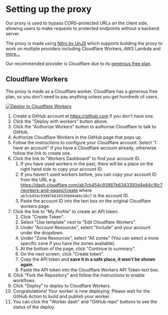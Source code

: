# Setting up the proxy

Our proxy is used to bypass CORS-protected URLs on the client side, allowing users to make requests to protected endpoints without a backend server.

The proxy is made using [Nitro by UnJS](https://nitro.unjs.io/) which supports building the proxy to work on multiple providers including Cloudflare Workers, AWS Lambda and [more...](https://nitro.unjs.io/deploy)

Our recommended provider is Cloudflare due to its [generous free plan](https://www.cloudflare.com/en-gb/plans/developer-platform/).

## Cloudflare Workers

The proxy is made as a Cloudflare worker. Cloudflare has a generous free plan, so you don't need to pay anything unless you get hundreds of users.

[![Deploy to Cloudflare Workers](https://deploy.workers.cloudflare.com/button)](https://deploy.workers.cloudflare.com/?url=https://github.com/movie-web/simple-proxy)

1. Create a GitHub account at https://github.com if you don't have one.
1. Click the "Deploy with workers" button above.
1. Click the "Authorize Workers" button to authorise Cloudflare to talk to GitHub.
1. Authorize Cloudflare Workers in the GitHub page that pops up.
1. Follow the instructions to configure your Cloudflare account. Select "I have an account" if you have a Cloudflare account already, otherwise follow the link to create one.
1. Click the link to "Workers Dashboard" to find your account ID.
    1. If you have used workers in the past, there will be a place on the right hand side to copy your account ID.
    1. If you haven't used workers before, you can copy your account ID from the URL e.g. https://dash.cloudflare.com/ab7cb454c93987b6343350d4e84c16c7/workers-and-pages/create where `ab7cb454c93987b6343350d4e84c16c7` is the account ID.
    1. Paste the account ID into the text box on the original Cloudflare workers page.
1. Click the link to "My Profile" to create an API token. 
    1. Click "Create Token".
    1. Select "Use template" next to "Edit Cloudflare Workers".
    1. Under "Account Resources", select "Include" and your account under the dropdown.
    1. Under "Zone Resources", select "All zones" (You can select a more specific zone if you have the zones available).
    1. At the bottom of the page, click "Continue to summary".
    1. On the next screen, click "Create token".
    1. Copy the API token and **save it in a safe place, it won't be shown again**.
    1. Paste the API token into the Cloudflare Workers API Token text box.
1. Click "Fork the Repository" and follow the instructions to enable workflows.
1. Click "Deploy" to deploy to Cloudflare Workers.
1. Congratulations! Your worker is now deploying. Please wait for the GitHub Action to build and publish your worker. 
1. You can click the "Worker dash" and "GitHub repo" buttons to see the status of the deploy.
